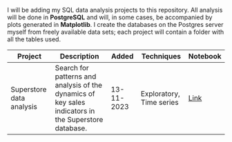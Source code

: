 I will be adding my SQL data analysis projects to this repository. All analysis will be done in <b>PostgreSQL</b> and will, in some cases, be accompanied by plots generated in <b>Matplotlib</b>. I create the databases on the Postgres server myself from freely available data sets; each project will contain a folder with all the tables used.

| Project | Description | Added | Techniques | Notebook | 
| --- | --- | --- | --- | --- |
| Superstore data analysis | Search for patterns and analysis of the dynamics of key sales indicators in the Superstore database. | 13-11-2023 | Exploratory, Time series | [Link](https://github.com/lomska/Data-Analysis-with-SQL/blob/main/Superstore_Data_Analysis/Superstore_EDA.ipynb)

